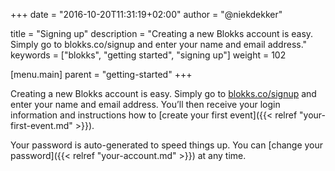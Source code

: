 +++
date            = "2016-10-20T11:31:19+02:00"
author          = "@niekdekker"

title           = "Signing up"
description     = "Creating a new Blokks account is easy. Simply go to blokks.co/signup and enter your name and email address."
keywords        = ["blokks", "getting started", "signing up"]
weight          = 102

[menu.main]
parent          = "getting-started"
+++

Creating a new Blokks account is easy. Simply go to [blokks.co/signup](https://blokks.co/signup) and enter your name and email address. You’ll then receive your login information and instructions how to [create your first event]({{< relref "your-first-event.md" >}}).

Your password is auto-generated to speed things up. You can [change your password]({{< relref "your-account.md" >}}) at any time.
